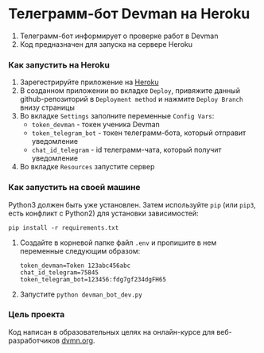 # Телеграмм-бот Devman на Heroku

1. Телеграмм-бот информирует о проверке работ в Devman 
2. Код предназначен для запуска на сервере Heroku

### Как запустить на Heroku

1. Зарегестрируйте приложение на [Heroku]
2. В созданном приложении во вкладке `Deploy`,
привяжите данный github-репозиторий в `Deployment method`
и нажмите `Deploy Branch` внизу страницы
3. Во вкладке `Settings` заполните переменные `Config Vars`: 
    * `token_devman` - токен ученика Devman
    * `token_telegram_bot` - токен телеграмм-бота, который отправит уведомление
    * `chat_id_telegram` - id телеграмм-чата, который получит уведомление
4. Во вкладке `Resources` запустите сервер


### Как запустить на своей машине

Python3 должен быть уже установлен. 
Затем используйте `pip` (или `pip3`, есть конфликт с Python2) для установки зависимостей:
```
pip install -r requirements.txt
```

1. Создайте в корневой папке файл ```.env``` и пропишите в нем переменные следующим образом:  
    ```
    token_devman=Token 123abc456abc
    chat_id_telegram=75845
    token_telegram_bot=123456:fdg7gf234dgFH65
    ```

2. Запустите ```python devman_bot_dev.py```


### Цель проекта

Код написан в образовательных целях на онлайн-курсе для веб-разработчиков [dvmn.org](https://dvmn.org/).

[Heroku]: https://id.heroku.com/login "Heroku"
